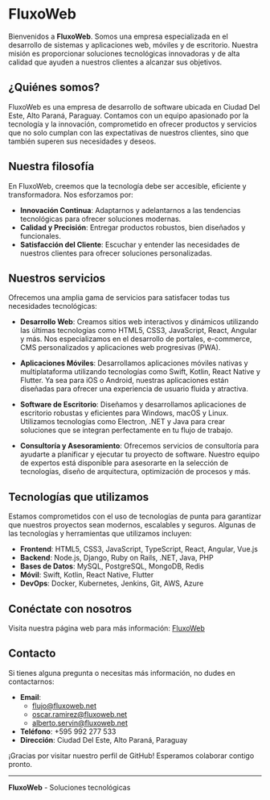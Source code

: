 # FluxoWeb

Bienvenidos a **FluxoWeb**. Somos una empresa especializada en el desarrollo de sistemas y aplicaciones web, móviles y de escritorio. Nuestra misión es proporcionar soluciones tecnológicas innovadoras y de alta calidad que ayuden a nuestros clientes a alcanzar sus objetivos.

## ¿Quiénes somos?

FluxoWeb es una empresa de desarrollo de software ubicada en Ciudad Del Este, Alto Paraná, Paraguay. Contamos con un equipo apasionado por la tecnología y la innovación, comprometido en ofrecer productos y servicios que no solo cumplan con las expectativas de nuestros clientes, sino que también superen sus necesidades y deseos.

## Nuestra filosofía

En FluxoWeb, creemos que la tecnología debe ser accesible, eficiente y transformadora. Nos esforzamos por:
- **Innovación Continua**: Adaptarnos y adelantarnos a las tendencias tecnológicas para ofrecer soluciones modernas.
- **Calidad y Precisión**: Entregar productos robustos, bien diseñados y funcionales.
- **Satisfacción del Cliente**: Escuchar y entender las necesidades de nuestros clientes para ofrecer soluciones personalizadas.

## Nuestros servicios

Ofrecemos una amplia gama de servicios para satisfacer todas tus necesidades tecnológicas:

- **Desarrollo Web**: Creamos sitios web interactivos y dinámicos utilizando las últimas tecnologías como HTML5, CSS3, JavaScript, React, Angular y más. Nos especializamos en el desarrollo de portales, e-commerce, CMS personalizados y aplicaciones web progresivas (PWA).
  
- **Aplicaciones Móviles**: Desarrollamos aplicaciones móviles nativas y multiplataforma utilizando tecnologías como Swift, Kotlin, React Native y Flutter. Ya sea para iOS o Android, nuestras aplicaciones están diseñadas para ofrecer una experiencia de usuario fluida y atractiva.

- **Software de Escritorio**: Diseñamos y desarrollamos aplicaciones de escritorio robustas y eficientes para Windows, macOS y Linux. Utilizamos tecnologías como Electron, .NET y Java para crear soluciones que se integran perfectamente en tu flujo de trabajo.

- **Consultoría y Asesoramiento**: Ofrecemos servicios de consultoría para ayudarte a planificar y ejecutar tu proyecto de software. Nuestro equipo de expertos está disponible para asesorarte en la selección de tecnologías, diseño de arquitectura, optimización de procesos y más.

## Tecnologías que utilizamos

Estamos comprometidos con el uso de tecnologías de punta para garantizar que nuestros proyectos sean modernos, escalables y seguros. Algunas de las tecnologías y herramientas que utilizamos incluyen:

- **Frontend**: HTML5, CSS3, JavaScript, TypeScript, React, Angular, Vue.js
- **Backend**: Node.js, Django, Ruby on Rails, .NET, Java, PHP
- **Bases de Datos**: MySQL, PostgreSQL, MongoDB, Redis
- **Móvil**: Swift, Kotlin, React Native, Flutter
- **DevOps**: Docker, Kubernetes, Jenkins, Git, AWS, Azure

## Conéctate con nosotros

Visita nuestra página web para más información: [FluxoWeb](https://fluxoweb.net/)

## Contacto

Si tienes alguna pregunta o necesitas más información, no dudes en contactarnos:

- **Email**: 
  - flujo@fluxoweb.net
  - oscar.ramirez@fluxoweb.net
  - alberto.servin@fluxoweb.net
- **Teléfono**: +595 992 277 533
- **Dirección**: Ciudad Del Este, Alto Paraná, Paraguay

¡Gracias por visitar nuestro perfil de GitHub! Esperamos colaborar contigo pronto.

---

**FluxoWeb** - Soluciones tecnológicas
